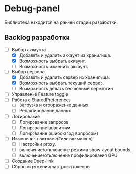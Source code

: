 # Debug-panel

Библиотека находится на ранней  стадии разработки.

## Backlog разработки

- [ ]  Выбор аккаунта
    - [x]  Добавить и удалить аккаунт из хранилища.
    - [x]  Возможность выбрать аккаунт.
    - [ ]  Возможность изменить аккаунт.
- [ ]  Выбор сервера
    - [x]  Добавить и удалить сервер из хранилища.
    - [x]  Возможность выбрать текущий сервер.
    - [ ]  Возможность делать бесшовный перелогин
- [ ]  Управление Feature toggle
- [ ]  Работа с SharedPreferences
    - [ ] Загрузка и отображение данных
    - [ ] Редактирование данных
- [ ]  Логирование
    - [ ]  Логирование запросов
    - [ ]  Логирование аналитики
    - [ ]  Логирование ошибок(под вопросом)
- [ ]  Изменение настроек(Если возможно)
    - [ ]  Настройки proxy.
    - [ ]  включение/отключение режима show layout bounds.
    - [ ]  включение/отключение профилирования GPU
- [ ]  Создание Deep-link
- [ ]  Сброс окружения/настроек/токенов
